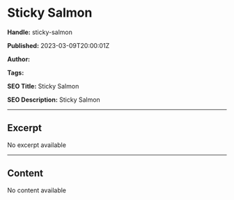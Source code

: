 # Sticky Salmon

**Handle:** sticky-salmon

**Published:** 2023-03-09T20:00:01Z

**Author:**  

**Tags:** 

**SEO Title:** Sticky Salmon

**SEO Description:** Sticky Salmon

---

## Excerpt

No excerpt available

---

## Content

No content available

